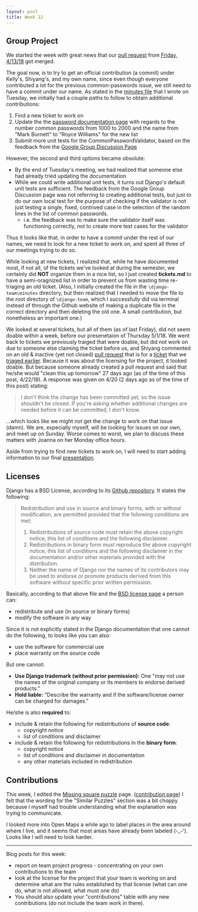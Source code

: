 ```yaml
---
layout: post
title: Week 12
---
```


## Group Project
We started the week with great news that our [pull request](https://github.com/django/django/pull/9875) from [Friday, 4/13/18](https://github.com/nyu-ossd-s18/django-team/blob/master/minutes/minutes-2018-04-13.md) got merged.

The goal now, is to try to get an official contribution (a commit) under Kelly's, Shiyang's, and my own name, since even though everyone contributed a lot for the previous common-passwords issue, we still need to have a commit under our name. As stated in the [minutes file](https://github.com/nyu-ossd-s18/django-team/blob/master/minutes/minutes-2018-04-17.md) that I wrote on Tuesday, we initially had a couple paths to follow to obtain additional contributions:
1. Find a new ticket to work on
2. Update the the [password documentation page](https://docs.djangoproject.com/en/2.0/topics/auth/passwords/) with regards to the number common passwords from 1000 to 2000 and the name from "Mark Burnett" to "Royce Williams" for the new list
3. Submit more unit tests for the CommonPasswordValidator, based on the feedback from the [Google Group Discussion Page](https://groups.google.com/forum/#!msg/django-developers/oMWLVK5kTpI/7P4RBdBcCAAJ)

However, the second and third options became obsolute:
- By the end of Tuesday's meeting, we had realized that someone else had already tried updating the documentation
- While we could write additional unit tests, it turns out Django's default unit tests are sufficient. The feedback from the Google Group Discussion page was not referring to creating additional tests, but just to do our own local test for the purpose of checking if the validator is not just testing a single, fixed, contrived case in the selection of the random lines in the list of common passwords.
  - i.e. the feedback was to make sure the validator itself was functioning correctly, not to create more test cases for the validator


Thus it looks like that, in order to have a commit under the rest of our names, we need to look for a new ticket to work on, and spent all three of our meetings trying to do so.

While looking at new tickets, I realized that, while he have documented most, if not all, of the tickets we've looked at during the semester, we certainly did __**NOT**__ organize them in a nice list, so I just created __**tickets.md**__ to have a semi-oragnized list in order to prevent us from wasting time re-triaging an old ticket. (Also, I initially created the file in the `\django-team\minutes` directory, but then realized that I needed to move the file to the root directory of `\django-team`, which I successfully did via terminal instead of through the Github website of making a duplicate file in the correct directory and then deleting the old one. A small contribution, but nonetheless an important one.)

We looked at several tickets, but all of them (as of last Friday), did not seem doable within a week, before our presenetaion of Thursday 5/1/18. We went back to tickets we previously traiged that were doable, but did not work on due to someone else claiming the ticket before us, and Shiyang commented on an old & inactive (yet not closed) [pull request](https://github.com/django/django/pull/9825) that is for a [ticket](https://code.djangoproject.com/ticket/29261) that we [triaged earlier](https://github.com/nyu-ossd-s18/django-team/blob/master/minutes/minutes-2018-04-04.md). Because it was about the licensing for the project, it looked doable. But because someone already created a pull request and said that he/she would "clean this up tomorrow" 27 days ago (as of the time of this post, 4/22/18). A response was given on 4/20 (2 days ago as of the time of this post) stating:
> I don't think the change has been committed yet, so the issue shouldn't be closed. If you're asking whether additional changes are needed before it can be committed, I don't know.

...which looks like we might not get the change to work on that issue (damn). We are, especially myself, will be looking for issues on our own, and meet up on Sunday. Worse comes to worst, we plan to discuss these matters with Joanna on her Monday office hours.

Aside from trying to find new tickets to work on, I will need to start adding information to our final [presentation](https://docs.google.com/presentation/d/1-mZcuNnQHFCkEX4B5840NFgzw2LV5JVFcQYlHF9mz1c).

## Licenses
Django has a BSD License, according to its [Github repository](https://github.com/django/django/blob/master/LICENSE). It states the following: 
> Redistribution and use in source and binary forms, with or without modification, are permitted provided that the following conditions are met:
> 1. Redistributions of source code must retain the above copyright notice,
       this list of conditions and the following disclaimer.
> 2. Redistributions in binary form must reproduce the above copyright
       notice, this list of conditions and the following disclaimer in the
       documentation and/or other materials provided with the distribution.
> 3. Neither the name of Django nor the names of its contributors may be used
       to endorse or promote products derived from this software without
       specific prior written permission.

Basically, according to that above file and the [BSD license page](https://tldrlegal.com/license/bsd-3-clause-license-(revised)) a person can:
- redistribute and use (in source or binary forms)
- modify the software in any way

Since it is not explicitly stated in the Django documentation that one cannot do the following, to looks like you can also:
- use the software for commercial use
- place warranty on the source code

But one cannot:
- **Use Django trademark (without prior permission):** One "may not use the names of the original company or its members to endorse derived products."
- **Hold liable:** "Describe the warranty and if the software/license owner can be charged for damages."

He/she is also **__required__** to:
- include & retain the following for redistributions of **source code**:
  - copyright notice
  - list of conditions and disclaimer
- include & retain the following for redistributions in the **binary form**:
  - copyright notice
  - list of conditions and disclaimer in documentation
  - any other materials included in redistribution

## Contributions
This week, I edited the [Missing square puzzle](https://en.wikipedia.org/w/index.php?title=Missing_square_puzzle&oldid=837257799) page. ([contribution page](https://en.wikipedia.org/wiki/Special:Contributions/PhrydRhys)) I felt that the wording for the "Similar Puzzles" section was a bit choppy because I myself had trouble understanding what the explanation was trying to communicate.

I looked more into Open Maps a while ago to label places in the area around where I live, and it seems that most areas have already been labeled (-_-'). Looks like I will need to look harder.

-----
Blog posts for this week:
- report on team project progress - concentrating on your own contributions to the team
- look at the license for the project that your team is working on and determine what are the rules established by that license (what can one do, what is not allowed, what must one do)
- You should also update your "contributions" table with any new contributions (do not include the team work in there).
